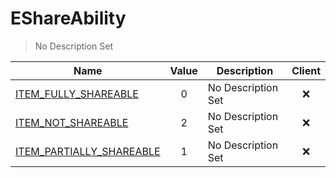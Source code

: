 # EShareAbility
> No Description Set

Name|Value|Description|Client
--|:--:|--|:--:
[ITEM_FULLY_SHAREABLE](ITEM_FULLY_SHAREABLE)|0|No Description Set|❌
[ITEM_NOT_SHAREABLE](ITEM_NOT_SHAREABLE)|2|No Description Set|❌
[ITEM_PARTIALLY_SHAREABLE](ITEM_PARTIALLY_SHAREABLE)|1|No Description Set|❌
